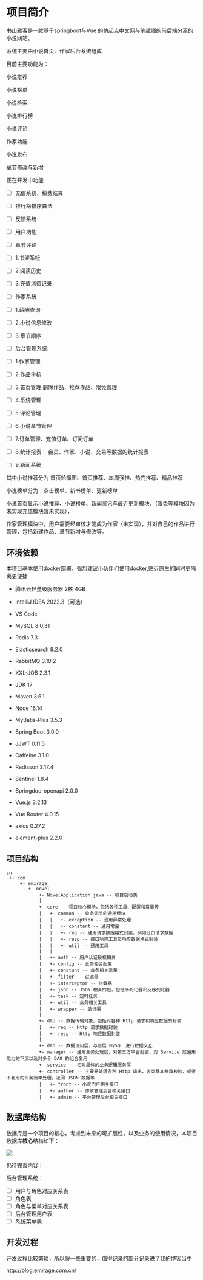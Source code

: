 # 项目简介

书山雅客是一款基于springboot与Vue 的仿起点中文网与笔趣阁的前后端分离的小说网站。



系统主要由小说首页、作家后台系统组成

目前主要功能为：

小说推荐

小说榜单

小说检索

小说排行榜

小说评论

作家功能：

小说发布

章节修改与新增





正在开发中功能

- [ ] 充值系统、稿费结算
- [ ] 排行榜排序算法
- [ ] 反馈系统
- [ ] 用户功能
- [ ] 章节评论
- [ ] 1.书架系统
- [ ] 2.阅读历史
- [ ] 3.充值消费记录
- [ ] 作家系统
- [ ] 1.薪酬查询
- [ ] 2.小说信息修改
- [ ] 3.章节顺序

- [ ] 后台管理系统:

- [ ] 1.作家管理

- [ ] 2.作品审核
- [ ] 3.首页管理 删除作品，推荐作品、限免管理
- [ ] 4.系统管理
- [ ] 5.评论管理
- [ ] 6.小说章节管理
- [ ] 7.订单管理、充值订单、订阅订单
- [ ] 8.统计报表： 会员、作家、小说、交易等数据的统计报表
- [ ] 9.新闻系统

其中小说推荐分为 首页轮播图、首页推荐、本周强推、热门推荐、精品推荐

小说榜单分为：点击榜单、新书榜单、更新榜单

小说首页显示小说推荐、小说榜单、新闻资讯与最近更新模块，（限免等模块因为未实现充值模块暂未实现），

作家管理模块中，用户需要经审核才能成为作家（未实现），并对自己的作品进行管理，包括新建作品、章节新增与修改等。



## 环境依赖

本项目基本使用docker部署，强烈建议小伙伴们使用docker,贴近原生的同时更隔离更便捷

- 腾讯云轻量级服务器 2核 4GB
- IntelliJ IDEA 2022.3（可选）
- VS Code

- MySQL 8.0.31
- Redis 7.3
- Elasticsearch 8.2.0
- RabbitMQ 3.10.2
- XXL-JOB 2.3.1
- JDK 17
- Maven 3.6.1
- Node 16.14
- MyBatis-Plus	3.5.3
- Spring Boot  3.0.0
- JJWT	0.11.5
- Caffeine	3.1.0
- Redisson	3.17.4
- Sentinel	1.8.4
- Springdoc-openapi  2.0.0
- Vue.js	3.2.13
- Vue Router	4.0.15
- axios	0.27.2
- element-plus	2.2.0



## 项目结构

```
cn
 +- com
     +- emirage   
        +- novel
            +- NovelApplication.java -- 项目启动类
            |
            +- core -- 项目核心模块，包括各种工具、配置和常量等
            |   +- common -- 业务无关的通用模块
            |   |   +- exception -- 通用异常处理
            |   |   +- constant -- 通用常量   
            |   |   +- req -- 通用请求数据格式封装，例如分页请求数据  
            |   |   +- resp -- 接口响应工具及响应数据格式封装 
            |   |   +- util -- 通用工具   
            |   | 
            |   +- auth -- 用户认证授权相关
            |   +- config -- 业务相关配置
            |   +- constant -- 业务相关常量         
            |   +- filter -- 过滤器 
            |   +- interceptor -- 拦截器
            |   +- json -- JSON 相关的包，包括序列化器和反序列化器
            |   +- task -- 定时任务
            |   +- util -- 业务相关工具 
            |   +- wrapper -- 装饰器
            |
            +- dto -- 数据传输对象，包括对各种 Http 请求和响应数据的封装
            |   +- req -- Http 请求数据封装
            |   +- resp -- Http 响应数据封装
            |
            +- dao -- 数据访问层，与底层 MySQL 进行数据交互
            +- manager -- 通用业务处理层，对第三方平台封装、对 Service 层通用能力的下沉以及对多个 DAO 的组合复用 
            +- service -- 相对具体的业务逻辑服务层  
            +- controller -- 主要是处理各种 Http 请求，各类基本参数校验，或者不复用的业务简单处理，返回 JSON 数据等
            |   +- front -- 小说门户相关接口
            |   +- author -- 作家管理后台相关接口
            |   +- admin -- 平台管理后台相关接口

```







## 数据库结构

数据库是一个项目的核心，考虑到未来的可扩展性，以及业务的使用情况，本项目数据库**核心**结构如下：

![](https://emirage-picgo.oss-cn-beijing.aliyuncs.com/image/novel-%E7%AC%AC%202%20%E9%A1%B5.jpg)

仍待完善内容：

后台管理系统：

- [ ] 用户与角色对应关系表
- [ ] 角色表
- [ ] 角色与菜单对应关系表
- [ ] 后台管理用户表
- [ ] 系统菜单表

## 开发过程

开发过程比较繁琐，所以将一些重要的，值得记录的部分记录进了我的博客当中

http://blog.emirage.com.cn/


